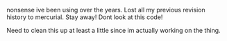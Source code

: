 nonsense ive been using over the years. Lost all my previous revision history to mercurial.
Stay away! Dont look at this code!

Need to clean this up at least a little since im actually working on the thing.

